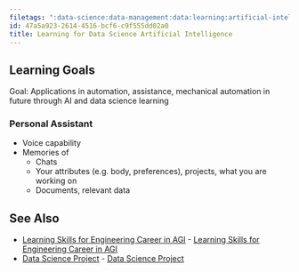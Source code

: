 ```yaml
---
filetags: ":data-science:data-management:data:learning:artificial-intelligence:epubnote:"
id: 47a5a923-2614-4516-bcf6-c9f555dd02a0
title: Learning for Data Science Artificial Intelligence
---
```


## Learning Goals

Goal: Applications in automation, assistance, mechanical automation in
future through AI and data science learning

### Personal Assistant

- Voice capability
- Memories of
  - Chats
  - Your attributes (e.g. body, preferences), projects, what you are
    working on
  - Documents, relevant data

## See Also

- [Learning Skills for Engineering Career in
  AGI](../006-3-tech-ai-artificial-intelligence-learning-engineering-career-agi) -
  [Learning Skills for Engineering Career in
  AGI](id:1403756e-8640-481a-9f4c-215070a04576)
- [Data Science Project](Project-Data-Science.md) - [Data Science
  Project](id:69d97981-f1b9-4790-879f-ae30670865e7)
